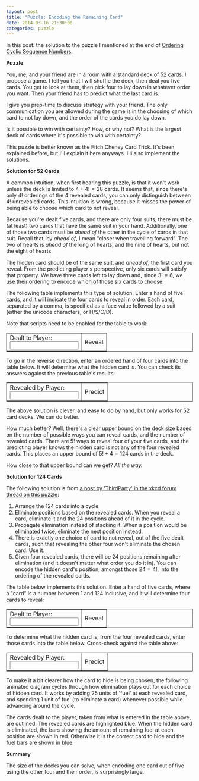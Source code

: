 ```yaml
---
layout: post
title: "Puzzle: Encoding the Remaining Card"
date: 2014-03-16 21:30:00
categories: puzzle
---
```


In this post: the solution to the puzzle I mentioned at the end of [Ordering Cyclic Sequence Numbers](http://strilanc.com/math/2014/03/11/Ordering-Cyclic-Sequence-Numbers.html).

**Puzzle**

You, me, and your friend are in a room with a standard deck of 52 cards. I propose a game. I tell you that I will shuffle the deck, then deal you five cards. You get to look at them, then pick four to lay down in whatever order you want. Then your friend has to predict what the last card is.

I give you prep-time to discuss strategy with your friend. The only communication you are allowed during the game is in the choosing of which card to not lay down, and the order of the cards you do lay down.

Is it possible to win with certainty? How, or why not? What is the largest deck of cards where it's possible to win with certainty?

This puzzle is better known as the Fitch Cheney Card Trick. It's been explained before, but I'll explain it here anyways. I'll also implement the solutions.

**Solution for 52 Cards**

A common intuition, when first hearing this puzzle, is that it won't work unless the deck is limited to $4+4! = 28$ cards. It seems that, since there's only $4!$ orderings of the $4$ revealed cards, you can only distinguish between $4!$ unrevealed cards. This intuition is wrong, because it misses the power of being able to choose which card to not reveal.

Because you're dealt five cards, and there are only four suits, there must be (at least) two cards that have the same suit in your hand. Additionally, one of those two cards must be *ahead of* the other in the cycle of cards in that suit. Recall that, by *ahead of*, I mean "closer when travelling forward". The two of hearts is *ahead of* the king of hearts, and the nine of hearts, but not the eight of hearts.

The hidden card should be of the same suit, and *ahead of*, the first card you reveal. From the predicting player's perspective, only six cards will satisfy that property. We have three cards left to lay down and, since $3! = 6$, we use their ordering to encode which of those six cards to choose.

The following table implements this type of solution. Enter a hand of five cards, and it will indicate the four cards to reveal in order. Each card, separated by a comma, is specified as a face value followed by a suit (either the unicode characters, or H/S/C/D).

Note that scripts need to be enabled for the table to work:

<table border="1" cellspacing="0" cellpadding="8"><tr>
    <td>
        <label>Dealt to Player:</label><br />
        <input type="text" id="txtDealtCards" />
    </td>
    <td>
        <label>Reveal</label><br />
        <label id="lblRevealedCards" />
    </td>
</tr></table>

To go in the reverse direction, enter an ordered hand of four cards into the table below. It will determine what the hidden card is. You can check its answers against the previous table's results:

<table border="1" cellspacing="0" cellpadding="8"><tr>
    <td>
        <label>Revealed by Player:</label><br />
        <input type="text" id="txtRevealedCards" />
    </td>
    <td>
        <label>Predict</label><br />
        <center><label id="lblHiddenCard" /></center>
    </td>
</tr></table>

The above solution is clever, and easy to do by hand, but only works for $52$ card decks. We can do better.

How much better? Well, there's a clear upper bound on the deck size based on the number of possible ways you can reveal cards, and the number of revealed cards. There are $5!$ ways to reveal four of your five cards, and the predicting player knows the hidden card is not any of the four revealed cards. This places an upper bound of $5! + 4 = 124$ cards in the deck.

How close to that upper bound can we get? *All the way.*

**Solution for 124 Cards**

The following solution is from [a post by 'ThirdParty' in the xkcd forum thread on this puzzle](http://forums.xkcd.com/viewtopic.php?f=3&t=89705#p3136791):

1. Arrange the $124$ cards into a cycle.
2. Eliminate positions based on the revealed cards. When you reveal a card, eliminate it and the $24$ positions ahead of it in the cycle.
3. Propagate elimination instead of stacking it. When a position would be eliminated twice, eliminate the next position instead.
4. There is exactly one choice of card to not reveal, out of the five dealt cards, such that revealing the other four won't eliminate the chosen card. Use it.
5. Given four revealed cards, there will be $24$ positions remaining after elimination (and it doesn't matter what order you do it in). You can encode the hidden card's position, amongst those $24 = 4!$, into the ordering of the revealed cards.

The table below implements this solution. Enter a hand of five cards, where a "card" is a number between 1 and 124 inclusive, and it will determine four cards to reveal:

<table border="1" cellspacing="0" cellpadding="8"><tr>
    <td>
        <label>Dealt to Player:</label><br />
        <input type="text" id="txtDealtCards124" />
    </td>
    <td>
        <label>Reveal</label><br />
        <center><label id="lblRevealedCards124" /></center>
    </td>
</tr></table>

To determine what the hidden card is, from the four revealed cards, enter those cards into the table below. Cross-check against the table above:

<table border="1" cellspacing="0" cellpadding="8"><tr>
    <td>
        <label>Revealed by Player:</label><br />
        <input type="text" id="txtRevealedCards124" />
    </td>
    <td>
        <label>Predict</label><br />
        <center><label id="lblHiddenCard124" /></center>
    </td>
</tr></table>

To make it a bit clearer how the card to hide is being chosen, the following animated diagram cycles through how elimination plays out for each choice of hidden card. It works by adding 25 units of 'fuel' at each revealed card, and spending 1 unit of fuel (to eliminate a card) whenever possible while advancing around the cycle.

The cards dealt to the player, taken from what is entered in the table above, are outlined. The revealed cards are highlighted blue. When the hidden card is eliminated, the bars showing the amount of remaining fuel at each position are shown in red. Otherwise it is the correct card to hide and the fuel bars are shown in blue:

<canvas id="drawCanvas124" width="420" height="420"></canvas>

<script src="/assets/FitchCheneyCardTrick.js"></script>

**Summary**

The size of the decks you can solve, when encoding one card out of five using the other four and their order, is surprisingly large.
